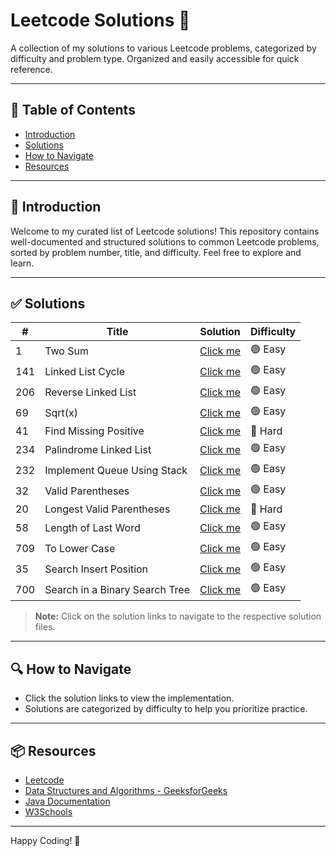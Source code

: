 # Leetcode Solutions 🚀

A collection of my solutions to various Leetcode problems, categorized by difficulty and problem type. Organized and easily accessible for quick reference.

---

## 📂 Table of Contents

* [Introduction](#introduction)
* [Solutions](#solutions)
* [How to Navigate](#how-to-navigate)
* [Resources](#resources)

---

## 📖 Introduction

Welcome to my curated list of Leetcode solutions! This repository contains well-documented and structured solutions to common Leetcode problems, sorted by problem number, title, and difficulty. Feel free to explore and learn.

---

## ✅ Solutions

| #   | Title                  | Solution      | Difficulty |
| --- | ---------------------- | ------------- | ---------- |
| 1  | Two Sum                | [Click me](TwoSum.java) | 🟢 Easy    |
| 141 | Linked List Cycle      | [Click me](LinkedListCycle.java) | 🟢 Easy    |
| 206 | Reverse Linked List    | [Click me](ReverseLinkedList.java) | 🟢 Easy    |
| 69  | Sqrt(x)                | [Click me](Sqrt(x).java) | 🟢 Easy    |
| 41  | Find Missing Positive  | [Click me](FindMissingPositive.java) | 🔴 Hard    |
| 234 | Palindrome Linked List | [Click me](PalindromeLinkedList.java) | 🟢 Easy    |
| 232 | Implement Queue Using Stack | [Click me](ImplementQueueUsingStack.java) | 🟢 Easy    |
| 32 | Valid Parentheses | [Click me](validParenthesis.java) | 🟢 Easy    |
| 20 | Longest Valid Parentheses | [Click me](longestValidParentheses.java) | 🔴 Hard    |
| 58 | Length of Last Word      | [Click me](LengthOfLastWord.java) | 🟢 Easy    |
| 709 | To Lower Case    | [Click me](ToLowerCase.java) | 🟢 Easy    |
| 35 | Search Insert Position    | [Click me](SearchInsertPosition.java) | 🟢 Easy    |
| 700 | Search in a Binary Search Tree    | [Click me](SearchInBinarySearchTree.java) | 🟢 Easy    |
> **Note:** Click on the solution links to navigate to the respective solution files.

---

## 🔍 How to Navigate

* Click the solution links to view the implementation.
* Solutions are categorized by difficulty to help you prioritize practice.

---

## 📦 Resources

* [Leetcode](https://leetcode.com/)
* [Data Structures and Algorithms - GeeksforGeeks](https://www.geeksforgeeks.org/)
* [Java Documentation](https://docs.oracle.com/en/java/)
* [W3Schools](https://www.w3schools.com/)

---

Happy Coding! 🎉
